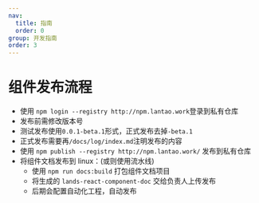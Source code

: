```yaml
---
nav:
  title: 指南
  order: 0
group: 开发指南
order: 3
---
```


# 组件发布流程

- 使用 `npm login --registry http://npm.lantao.work`登录到私有仓库
- 发布前需修改版本号
- 测试发布使用`0.0.1-beta.1`形式，正式发布去掉`-beta.1`
- 正式发布需要再`/docs/log/index.md`注明发布的内容
- 使用 `npm publish --registry http://npm.lantao.work/` 发布到私有仓库
- 将组件文档发布到 linux：(或则使用流水线)
  - 使用 `npm run docs:build` 打包组件文档项目
  - 将生成的 `lands-react-component-doc` 交给负责人上传发布
  - 后期会配置自动化工程，自动发布
